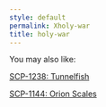 ```yaml
---
style: default
permalink: Xholy-war
title: holy-war
---
```

You may also like:

[SCP-1238: Tunnelfish](http://scp-wiki.net/scp-1238)

[SCP-1144: Orion Scales](http://scp-wiki.net/scp-1144)
